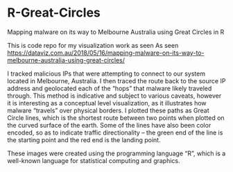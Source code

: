 # R-Great-Circles
Mapping malware on its way to Melbourne Australia using Great Circles in R

This is code repo for my visualization work as seen As seen https://dataviz.com.au/2018/05/16/mapping-malware-on-its-way-to-melbourne-australia-using-great-circles/

I tracked malicious IPs that were attempting to connect to our system located in Melbourne, Australia. I then traced the route back to the source IP address and geolocated each of the “hops” that malware likely traveled through. This method is indicative and subject to various caveats, however it is interesting as a conceptual level visualization, as it illustrates how malware “travels” over physical borders.
I plotted these paths as Great Circle lines, which is the shortest route between two points when plotted on the curved surface of the earth. Some of the lines have also been color encoded, so as to indicate traffic directionality –  the green end of the line is the starting point and the red end is the landing point.

These images were created using the programming language “R”, which is a well-known language for statistical computing and graphics.
